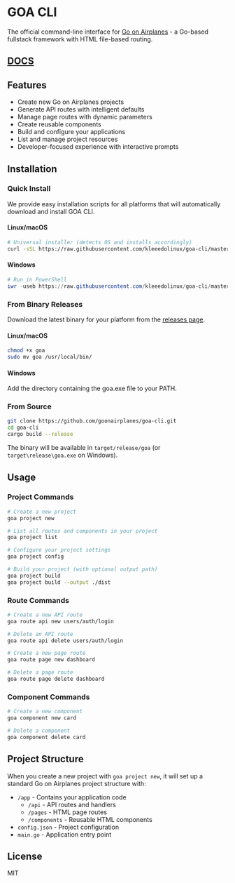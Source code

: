 # GOA CLI

The official command-line interface for [Go on Airplanes](https://github.com/kleeedolinux/goonairplanes) - a Go-based fullstack framework with HTML file-based routing.
## [DOCS](https://kleeedolinux.gitbook.io/goonairplanes/start-here/welcome-to-go-on-airplanes/getting-started/goa-cli)
## Features

- Create new Go on Airplanes projects
- Generate API routes with intelligent defaults
- Manage page routes with dynamic parameters
- Create reusable components
- Build and configure your applications
- List and manage project resources
- Developer-focused experience with interactive prompts

## Installation

### Quick Install

We provide easy installation scripts for all platforms that will automatically download and install GOA CLI.

#### Linux/macOS
```bash
# Universal installer (detects OS and installs accordingly)
curl -sSL https://raw.githubusercontent.com/kleeedolinux/goa-cli/master/scripts/install.sh | bash
```

#### Windows
```powershell
# Run in PowerShell
iwr -useb https://raw.githubusercontent.com/kleeedolinux/goa-cli/master/scripts/install.ps1 | iex
```

### From Binary Releases

Download the latest binary for your platform from the [releases page](https://github.com/goonairplanes/goa-cli/releases).

#### Linux/macOS
```bash
chmod +x goa
sudo mv goa /usr/local/bin/
```

#### Windows
Add the directory containing the goa.exe file to your PATH.

### From Source

```bash
git clone https://github.com/goonairplanes/goa-cli.git
cd goa-cli
cargo build --release
```

The binary will be available in `target/release/goa` (or `target\release\goa.exe` on Windows).

## Usage

### Project Commands

```bash
# Create a new project
goa project new

# List all routes and components in your project
goa project list

# Configure your project settings
goa project config

# Build your project (with optional output path)
goa project build
goa project build --output ./dist
```

### Route Commands

```bash
# Create a new API route
goa route api new users/auth/login

# Delete an API route
goa route api delete users/auth/login

# Create a new page route
goa route page new dashboard

# Delete a page route
goa route page delete dashboard
```

### Component Commands

```bash
# Create a new component
goa component new card

# Delete a component
goa component delete card
```

## Project Structure

When you create a new project with `goa project new`, it will set up a standard Go on Airplanes project structure with:

- `/app` - Contains your application code
  - `/api` - API routes and handlers
  - `/pages` - HTML page routes
  - `/components` - Reusable HTML components
- `config.json` - Project configuration
- `main.go` - Application entry point

## License

MIT 
